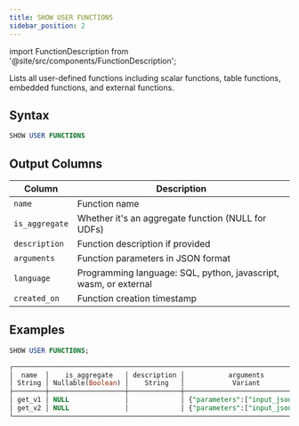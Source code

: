 ```yaml
---
title: SHOW USER FUNCTIONS
sidebar_position: 2
---
```

import FunctionDescription from '@site/src/components/FunctionDescription';

<FunctionDescription description="Introduced or updated: v1.2.558"/>

Lists all user-defined functions including scalar functions, table functions, embedded functions, and external functions.

## Syntax

```sql
SHOW USER FUNCTIONS
```

## Output Columns

| Column | Description |
|--------|-------------|
| `name` | Function name |
| `is_aggregate` | Whether it's an aggregate function (NULL for UDFs) |
| `description` | Function description if provided |
| `arguments` | Function parameters in JSON format |
| `language` | Programming language: SQL, python, javascript, wasm, or external |
| `created_on` | Function creation timestamp |

## Examples

```sql
SHOW USER FUNCTIONS;

┌──────────────────────────────────────────────────────────────────────────────────────────────────────────────────┐
│  name  │    is_aggregate   │ description │           arguments           │ language │         created_on         │
│ String │ Nullable(Boolean) │    String   │            Variant            │  String  │          Timestamp         │
├────────┼───────────────────┼─────────────┼───────────────────────────────┼──────────┼────────────────────────────┤
│ get_v1 │ NULL              │             │ {"parameters":["input_json"]} │ SQL      │ 2024-11-18 23:20:28.432842 │
│ get_v2 │ NULL              │             │ {"parameters":["input_json"]} │ SQL      │ 2024-11-18 23:21:46.838744 │
└──────────────────────────────────────────────────────────────────────────────────────────────────────────────────┘
```